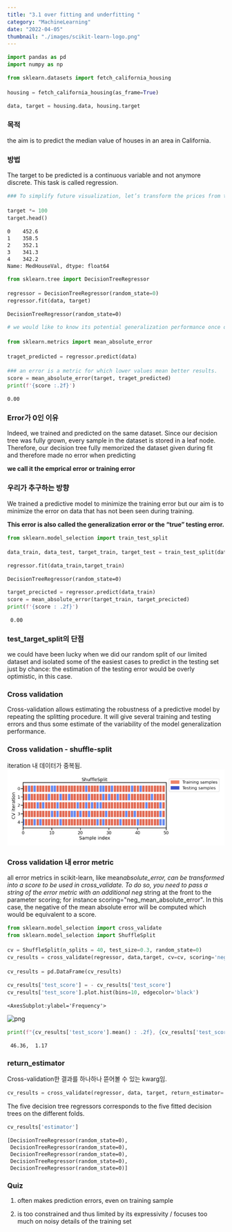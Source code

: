 ```yaml
---
title: "3.1 over fitting and underfitting "
category: "MachineLearning"
date: "2022-04-05"
thumbnail: "./images/scikit-learn-logo.png"
---
```


```python
import pandas as pd
import numpy as np
```

```python
from sklearn.datasets import fetch_california_housing

housing = fetch_california_housing(as_frame=True)
```

```python
data, target = housing.data, housing.target
```

### 목적

the aim is to predict the median value of houses in an area in California.

### 방법

The target to be predicted is a continuous variable and not anymore discrete. This task is called regression.

```python
### To simplify future visualization, let’s transform the prices from the 100 (k$) range to the thousand dollars (k$) range.

target *= 100
target.head()
```

    0    452.6
    1    358.5
    2    352.1
    3    341.3
    4    342.2
    Name: MedHouseVal, dtype: float64

```python
from sklearn.tree import DecisionTreeRegressor

regressor = DecisionTreeRegressor(random_state=0)
regressor.fit(data, target)
```

    DecisionTreeRegressor(random_state=0)

```python
# we would like to know its potential generalization performance once deployed in production. For this purpose, we use the mean absolute error, which gives us an error in the native unit, i.e. k$

from sklearn.metrics import mean_absolute_error

traget_predicted = regressor.predict(data)

### an error is a metric for which lower values mean better results.
score = mean_absolute_error(target, traget_predicted)
print(f'{score :.2f}')
```

    0.00

### Error가 0인 이유

Indeed, we trained and predicted on the same dataset. Since our decision tree was fully grown, every sample in the dataset is stored in a leaf node. Therefore, our decision tree fully memorized the dataset given during fit and therefore made no error when predicting

**we call it the emprical error or training error**

### 우리가 추구하는 방향

We trained a predictive model to minimize the training error but our aim is to minimize the error on data that has not been seen during training.

**This error is also called the generalization error or the “true” testing error.**

```python
from sklearn.model_selection import train_test_split

data_train, data_test, target_train, target_test = train_test_split(data, target, random_state=0)
```

```python
regressor.fit(data_train,target_train)
```

    DecisionTreeRegressor(random_state=0)

```python
target_precicted = regressor.predict(data_train)
score = mean_absolute_error(target_train, target_precicted)
print(f'{score : .2f}')
```

     0.00

### test_target_split의 단점

we could have been lucky when we did our random split of our limited dataset and isolated some of the easiest cases to predict in the testing set just by chance: the estimation of the testing error would be overly optimistic, in this case.

### Cross validation

Cross-validation allows estimating the robustness of a predictive model by repeating the splitting procedure. It will give several training and testing errors and thus some estimate of the variability of the model generalization performance.

### Cross validation - shuffle-split

iteration 내 데이터가 중복됨.
![photo](data/10.png)

### Cross validation 내 error metric

all error metrics in scikit-learn, like mean*absolute_error, can be transformed into a score to be used in cross_validate. To do so, you need to pass a string of the error metric with an additional neg* string at the front to the parameter scoring; for instance scoring="neg_mean_absolute_error". In this case, the negative of the mean absolute error will be computed which would be equivalent to a score.

```python
from sklearn.model_selection import cross_validate
from sklearn.model_selection import ShuffleSplit

cv = ShuffleSplit(n_splits = 40, test_size=0.3, random_state=0)
cv_results = cross_validate(regressor, data,target, cv=cv, scoring='neg_mean_absolute_error')

cv_results = pd.DataFrame(cv_results)
```

```python
cv_results['test_score'] = - cv_results['test_score']
cv_results['test_score'].plot.hist(bins=10, edgecolor='black')
```

    <AxesSubplot:ylabel='Frequency'>

![png](output_13_1.png)

```python
print(f"{cv_results['test_score'].mean() : .2f}, {cv_results['test_score'].std() : .2f}")
```

     46.36,  1.17

### return_estimator

Cross-validation한 결과를 하나하나 뜯어볼 수 있는 kwarg임.

```python
cv_results = cross_validate(regressor, data, target, return_estimator= True)
```

The five decision tree regressors corresponds to the five fitted decision trees on the different folds.

```python
cv_results['estimator']
```

    [DecisionTreeRegressor(random_state=0),
     DecisionTreeRegressor(random_state=0),
     DecisionTreeRegressor(random_state=0),
     DecisionTreeRegressor(random_state=0),
     DecisionTreeRegressor(random_state=0)]

### Quiz

1. often makes prediction errors, even on training sample

2. is too constrained and thus limited by its expressivity / focuses too much on noisy details of the training set
